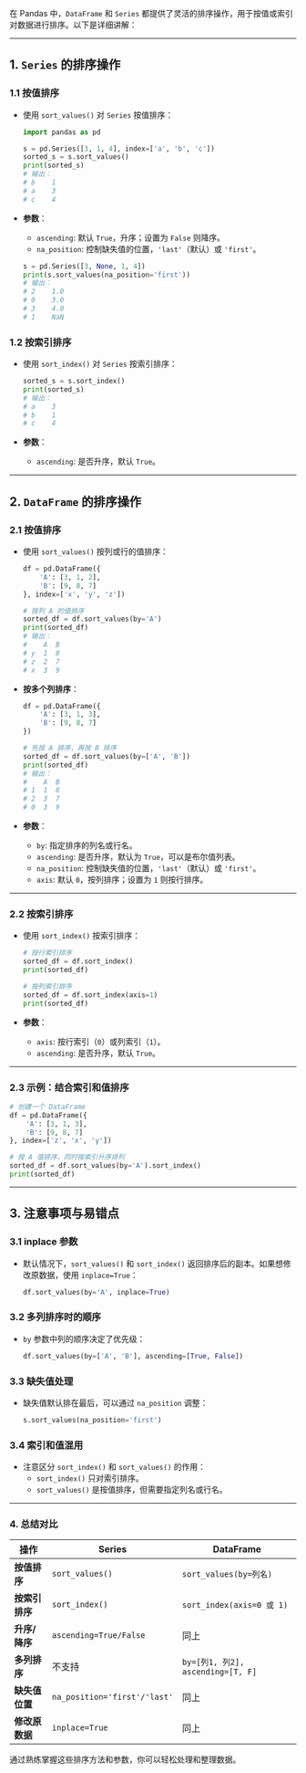 在 Pandas 中，`DataFrame` 和 `Series` 都提供了灵活的排序操作，用于按值或索引对数据进行排序。以下是详细讲解：

---

## **1. `Series` 的排序操作**
### **1.1 按值排序**
- 使用 `sort_values()` 对 `Series` 按值排序：
  ```python
  import pandas as pd

  s = pd.Series([3, 1, 4], index=['a', 'b', 'c'])
  sorted_s = s.sort_values()
  print(sorted_s)
  # 输出：
  # b    1
  # a    3
  # c    4
  ```

- **参数**：
  - `ascending`: 默认 `True`，升序；设置为 `False` 则降序。
  - `na_position`: 控制缺失值的位置，`'last'`（默认）或 `'first'`。

  ```python
  s = pd.Series([3, None, 1, 4])
  print(s.sort_values(na_position='first'))
  # 输出：
  # 2    1.0
  # 0    3.0
  # 3    4.0
  # 1    NaN
  ```

### **1.2 按索引排序**
- 使用 `sort_index()` 对 `Series` 按索引排序：
  ```python
  sorted_s = s.sort_index()
  print(sorted_s)
  # 输出：
  # a    3
  # b    1
  # c    4
  ```

- **参数**：
  - `ascending`: 是否升序，默认 `True`。

---

## **2. `DataFrame` 的排序操作**
### **2.1 按值排序**
- 使用 `sort_values()` 按列或行的值排序：
  ```python
  df = pd.DataFrame({
      'A': [3, 1, 2],
      'B': [9, 8, 7]
  }, index=['x', 'y', 'z'])

  # 按列 A 的值排序
  sorted_df = df.sort_values(by='A')
  print(sorted_df)
  # 输出：
  #    A  B
  # y  1  8
  # z  2  7
  # x  3  9
  ```

- **按多个列排序**：
  ```python
  df = pd.DataFrame({
      'A': [3, 1, 3],
      'B': [9, 8, 7]
  })

  # 先按 A 排序，再按 B 排序
  sorted_df = df.sort_values(by=['A', 'B'])
  print(sorted_df)
  # 输出：
  #    A  B
  # 1  1  8
  # 2  3  7
  # 0  3  9
  ```

- **参数**：
  - `by`: 指定排序的列名或行名。
  - `ascending`: 是否升序，默认为 `True`，可以是布尔值列表。
  - `na_position`: 控制缺失值的位置，`'last'`（默认）或 `'first'`。
  - `axis`: 默认 `0`，按列排序；设置为 `1` 则按行排序。

---

### **2.2 按索引排序**
- 使用 `sort_index()` 按索引排序：
  ```python
  # 按行索引排序
  sorted_df = df.sort_index()
  print(sorted_df)

  # 按列索引排序
  sorted_df = df.sort_index(axis=1)
  print(sorted_df)
  ```

- **参数**：
  - `axis`: 按行索引（`0`）或列索引（`1`）。
  - `ascending`: 是否升序，默认 `True`。

---

### **2.3 示例：结合索引和值排序**
```python
# 创建一个 DataFrame
df = pd.DataFrame({
    'A': [3, 1, 3],
    'B': [9, 8, 7]
}, index=['z', 'x', 'y'])

# 按 A 值排序，同时按索引升序排列
sorted_df = df.sort_values(by='A').sort_index()
print(sorted_df)
```

---

## **3. 注意事项与易错点**
### **3.1 inplace 参数**
- 默认情况下，`sort_values()` 和 `sort_index()` 返回排序后的副本。如果想修改原数据，使用 `inplace=True`：
  ```python
  df.sort_values(by='A', inplace=True)
  ```

### **3.2 多列排序时的顺序**
- `by` 参数中列的顺序决定了优先级：
  ```python
  df.sort_values(by=['A', 'B'], ascending=[True, False])
  ```

### **3.3 缺失值处理**
- 缺失值默认排在最后，可以通过 `na_position` 调整：
  ```python
  s.sort_values(na_position='first')
  ```

### **3.4 索引和值混用**
- 注意区分 `sort_index()` 和 `sort_values()` 的作用：
  - `sort_index()` 只对索引排序。
  - `sort_values()` 是按值排序，但需要指定列名或行名。

---

### **4. 总结对比**

| **操作**          | **Series**                         | **DataFrame**                         |
|--------------------|------------------------------------|---------------------------------------|
| **按值排序**      | `sort_values()`                   | `sort_values(by=列名)`               |
| **按索引排序**    | `sort_index()`                    | `sort_index(axis=0 或 1)`            |
| **升序/降序**     | `ascending=True/False`            | 同上                                 |
| **多列排序**      | 不支持                            | `by=[列1, 列2], ascending=[T, F]`    |
| **缺失值位置**    | `na_position='first'/'last'`      | 同上                                 |
| **修改原数据**    | `inplace=True`                    | 同上                                 |

通过熟练掌握这些排序方法和参数，你可以轻松处理和整理数据。